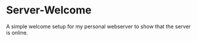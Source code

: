 # Server-Welcome
A simple welcome setup for my personal webserver to show that the server is online.
